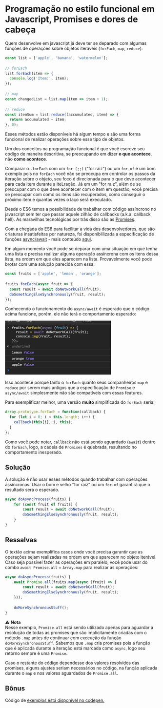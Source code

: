 # Programação no estilo funcional em Javascript, Promises e dores de cabeça

Quem desenvolve em javascript já deve ter se deparado com algumas funções de operações sobre objetos iteráveis (`forEach`, `map`, `reduce`):

```javascript
const list = ['apple', 'banana', 'watermelon'];

// forEach
list.forEach(item => {
  console.log('Item:', item);
});

// map
const changedList = list.map(item => item + 1);

// reduce
const itemSum = list.reduce((accumulated, item) => {
  return accumulated + item;
}, 0);
```

Esses métodos estão disponíveis há algum tempo e são uma forma funcional de realizar operações sobre esse tipo de objetos.

Um dos conceitos na programação funcional é que você escreve seu código de maneira descritiva, se preocupando em dizer **o que acontece**, não **como acontece**.

Comparar o `.forEach` com um `for (;;)` ("for raiz") ou um `for-of` é um bom exemplo pois no `forEach` você não se preocupa em controlar os passos da iteração sobre o objeto, seu foco é direcionada para o que deve acontecer para cada item durante a iteLração. Já em um "for raiz", além de se preocupar com o que deve acontecer com o item em questão, você precisa se preocupar com como os itens são recuperados, como conseguir o próximo item e quantas vezes o laço será executado.

Desde o ES6 temos a possibilidade de trabalhar com código assíncrono no javascript sem ter que passar aquele zilhão de callbacks (a.k.a. callback hell). As maravilhas tecnológicas por trás disso são as [Promises](https://developer.mozilla.org/pt-BR/docs/Web/JavaScript/Reference/Global_Objects/Promise).

Com a chegada do ES8 para facilitar a vida dos desenvolvedores, que são criaturas insatisfeitas por natureza, foi disponiblilizada a especificação de funções [async/await](https://developer.mozilla.org/pt-BR/docs/Web/JavaScript/Reference/Operators/await) - mais conteúdo [aqui](https://developer.mozilla.org/en-US/docs/Learn/JavaScript/Asynchronous/Async_await).

Em algum momento você pode se deparar com uma situação em que tenha uma lista e precisa realizar alguma operação assíncrona com os itens dessa lista, na ordem em que eles aparecem na lista. Provavelmente você pode brotar com uma solução parecida com essa:

```javascript
const fruits = ['apple', 'lemon', 'orange'];

fruits.forEach(async fruit => {
  const result = await doNetworkCall(fruit);
  doSomethingElseSynchronously(fruit, result);
});
```

Conhecendo o funcionamento do `async/await` é esperado que o código acima funcione, porém, ele não terá o comportamento esperado:

![async fail](./fail.png)

Isso acontece porque tanto o `forEach` quanto seus companheiros `map` e `reduce` por serem mais antigos que a especificação de `Promise` e `async/await` simplesmente não são compatíveis com essas features.

Para exemplificar melhor, uma versão **muito** simplificada do `forEach` seria:

```javascript
Array.prototype.forEach = function(callback) {
  for (let i = 0; i < this.length; i++) {
    callback(this[i], i, this);
  }
};
```

Como você pode notar, `callback` não está sendo aguardado (`await`) dentro do `forEach`, logo, a cadeia de `Promises` é quebrada, resultando no comportamento inesperado.

## Solução

A solução é não usar esses métodos quando trabalhar com operações assíncronas. Usar o bom e velho "for raiz" ou um `for-of` garantirá que o resultado será o esperado.

```javascript
async doAsyncProcess(fruits) {
    for (const fruit of fruits) {
        const result = await doNetworkCall(fruit);
        doSomethingElseSynchronously(fruit, result);
    }
}
```

## Ressalvas

O textão acima exemplifica casos onde você precisa garantir que as operações sejam realizadas na ordem em que aparecem no objeto iterável. Caso seja possível fazer as operações em paralelo, você pode usar do combo `await Promise.all` + `Array.map` para realizar as operações:

```javascript
async doAsyncProcess(fruits) {
    await Promise.all(fruits.map(async (fruit) => {
        const result = await doNetworkCall(fruit);
        doSomethingElseSynchronously(fruit, result);
    }));

    doMoreSynchronousStuff();
}
```

:warning: **Nota**  
Nesse exemplo, `Promise.all` está sendo utilizado apenas para aguardar a resolução de todas as promises que são implicitamente criadas com o método `.map` antes de continuar com execução da função `doMoreSynchronousStuff`. Sabemos que `.map` cria promises pois a função que é aplicada durante a iteração está marcada como `async`, logo seu retorno sempre é uma `Promise`.

Caso o restante do código dependesse dos valores resolvidos das promises, alguns ajustes seriam necessários no código, na função aplicada durante o `map` e nos valores aguardados de `Promise.all`.

## Bônus

Código de [exemplos está disponível no codepen.](https://codepen.io/mesaquen/pen/JgXxZL?editors=0011)
